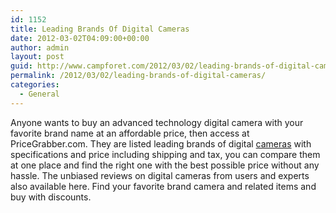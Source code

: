 ```yaml
---
id: 1152
title: Leading Brands Of Digital Cameras
date: 2012-03-02T04:09:00+00:00
author: admin
layout: post
guid: http://www.campforet.com/2012/03/02/leading-brands-of-digital-cameras/
permalink: /2012/03/02/leading-brands-of-digital-cameras/
categories:
  - General
---
```

Anyone wants to buy an advanced technology digital camera with your favorite brand name at an affordable price, then access at PriceGrabber.com. They are listed leading brands of digital [cameras](http://cameras.pricegrabber.com/digital/p/48/) with specifications and price including shipping and tax, you can compare them at one place and find the right one with the best possible price without any hassle. The unbiased reviews on digital cameras from users and experts also available here. Find your favorite brand camera and related items and buy with discounts.
